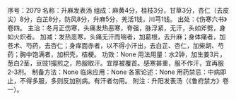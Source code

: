 序号：2079
名称：升麻发表汤
组成：麻黄4分，桂枝3分，甘草3分，杏仁（去皮尖）8分，白芷8分，防风8分，升麻5分，羌活1钱，川芎1钱。
出处：《伤寒六书》卷四。
主治：冬月正伤寒，头痛发热恶寒，脊强，脉浮紧，无汗，头如斧劈，身如火炽者。
加减：发热恶寒，头痛无汗而喘者，加葛根，去升麻；身体痛者，加苍术、芍药，去杏仁；身痒面赤者，以不得小汗出，去白芷、杏仁，加柴胡、芍药；胸中饱满者，加枳壳，桔梗。
功效：None
用法用量：水2钟，加生姜3片，葱白2茎，豆豉1撮煎之，热服取汗。宜厚被覆首。感寒甚重，服不作汗，宜再服2-3剂。
制备方法：None
临床应用：None
各家论述：None
用药禁忌：中病即止，不得多服，多则反加别病。有汗者勿用。
附注：升阳发表汤（《鲁府禁方》卷一）。
